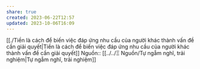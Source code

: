 ```yaml
---
share: true
created: 2023-06-22T12:57
updated: 2023-10-06T16:09
---
```

[[./Tiền là cách để biến việc đáp ứng nhu cầu của người khác thành vấn đề cần giải quyết|Tiền là cách để biến việc đáp ứng nhu cầu của người khác thành vấn đề cần giải quyết]]
Nguồn:: [[../../Ξ Nguồn/Tự ngẫm nghĩ, trải nghiệm|Tự ngẫm nghĩ, trải nghiệm]]
